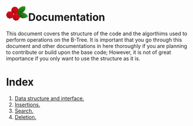 <h1><img src ="Art/cranberries_white_small.png" alt = "cranberries" width="12%">Documentation</h1>

This document covers the structure of the code and the algorthims used to perform operations on the B-Tree. It is important that you go through this document and other documentations in here thoroughly if you are planning to contribute or build upon the base code; However, it is not of great importance if you only want to use the structure as it is.

# Index 

1. [Data structure and interface.](datastruct_and_int.md)
2. [Insertions.](insertions.md)
3. [Search.](search.md)
4. [Deletion.](#)



